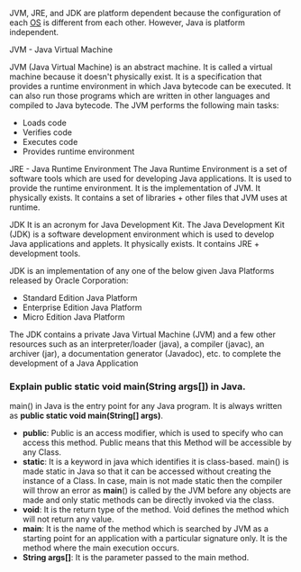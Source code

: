 JVM, JRE, and JDK are platform dependent because the configuration of each [OS](https://www.javatpoint.com/os-tutorial) is different from each other. However, Java is platform independent.

JVM - Java Virtual Machine

JVM (Java Virtual Machine) is an abstract machine. It is called a virtual machine because it doesn't physically exist. It is a specification that provides a runtime environment in which Java bytecode can be executed. It can also run those programs which are written in other languages and compiled to Java bytecode.
The JVM performs the following main tasks:

-   Loads code
-   Verifies code
-   Executes code
-   Provides runtime environment

JRE - Java Runtime Environment
The Java Runtime Environment is a set of software tools which are used for developing Java applications. It is used to provide the runtime environment. It is the implementation of JVM. It physically exists. It contains a set of libraries + other files that JVM uses at runtime.

JDK 
It is an acronym for Java Development Kit. The Java Development Kit (JDK) is a software development environment which is used to develop Java applications and applets. It physically exists. It contains JRE + development tools.

JDK is an implementation of any one of the below given Java Platforms released by Oracle Corporation:

-   Standard Edition Java Platform
-   Enterprise Edition Java Platform
-   Micro Edition Java Platform

The JDK contains a private Java Virtual Machine (JVM) and a few other resources such as an interpreter/loader (java), a compiler (javac), an archiver (jar), a documentation generator (Javadoc), etc. to complete the development of a Java Application


### **Explain public static void main(String args[]) in Java.**

main() in Java is the entry point for any Java program. It is always written as **public static void main(String[] args)**.

-   **public**: Public is an access modifier, which is used to specify who can access this method. Public means that this Method will be accessible by any Class.
-   **static**: It is a keyword in java which identifies it is class-based. main() is made static in Java so that it can be accessed without creating the instance of a Class. In case, main is not made static then the compiler will throw an error as **main**() is called by the JVM before any objects are made and only static methods can be directly invoked via the class. 
-   **void**: It is the return type of the method. Void defines the method which will not return any value.
-   **main**: It is the name of the method which is searched by JVM as a starting point for an application with a particular signature only. It is the method where the main execution occurs.
-   **String args[]**: It is the parameter passed to the main method.